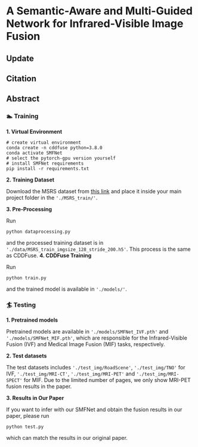 # A Semantic-Aware and Multi-Guided Network for Infrared-Visible Image Fusion
## Update
## Citation
## Abstract
### 🏊 Training
**1. Virtual Environment**
```
# create virtual environment
conda create -n cddfuse python=3.8.0
conda activate SMFNet
# select the pytorch-gpu version yourself
# install SMFNet requirements
pip install -r requirements.txt
```
**2. Training Dataset**

Download the MSRS dataset from [this link](https://github.com/Linfeng-Tang/MSRS) and place it inside your main project folder in the ``'./MSRS_train/'``.

**3. Pre-Processing**

Run 
```
python dataprocessing.py
``` 
and the processed training dataset is in ``'./data/MSRS_train_imgsize_128_stride_200.h5'``. This process is the same as CDDFuse.
**4. CDDFuse Training**

Run 
```
python train.py
``` 
and the trained model is available in ``'./models/'``.

### 🏄 Testing

**1. Pretrained models**

Pretrained models are available in ``'./models/SMFNet_IVF.pth'`` and ``'./models/SMFNet_MIF.pth'``, which are responsible for the Infrared-Visible Fusion (IVF) and Medical Image Fusion (MIF) tasks, respectively. 

**2. Test datasets**

The test datasets includes ``'./test_img/RoadScene'``, ``'./test_img/TNO'`` for IVF, ``'./test_img/MRI-CT'``, ``'./test_img/MRI-PET'`` and ``'./test_img/MRI-SPECT'`` for MIF. Due to the limited number of pages, we only show MRI-PET fusion results in the paper. 


**3. Results in Our Paper**

If you want to infer with our SMFNet and obtain the fusion results in our paper, please run 
```
python test.py
```
which can match the results in our original paper.
